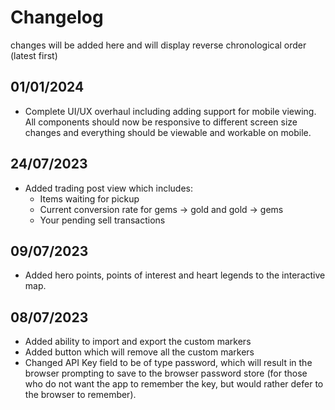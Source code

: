# Changelog
changes will be added here and will display reverse chronological order (latest first)

## 01/01/2024
* Complete UI/UX overhaul including adding support for mobile viewing. All components should now be responsive to different screen size changes and everything should be viewable and workable on mobile.

## 24/07/2023
* Added trading post view which includes:
  - Items waiting for pickup
  - Current conversion rate for gems -> gold and gold -> gems
  - Your pending sell transactions

## 09/07/2023
* Added hero points, points of interest and heart legends to the interactive map.

## 08/07/2023
* Added ability to import and export the custom markers
* Added button which will remove all the custom markers
* Changed API Key field to be of type password, which will result in the browser prompting to save to the browser password store (for those who do not want the app to remember the key, but would rather defer to the browser to remember).
